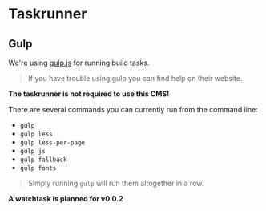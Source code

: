 # Taskrunner

## Gulp

We're using [gulp.js](http://gulpjs.com) for running build tasks.

> If you have trouble using gulp you can find help on their website.

__The taskrunner is not required to use this CMS!__

There are several commands you can currently run from the command line:

* `gulp`
* `gulp less`
* `gulp less-per-page`
* `gulp js`
* `gulp fallback`
* `gulp fonts`

> Simply running `gulp` will run them altogether in a row.

__A watchtask is planned for v0.0.2__
